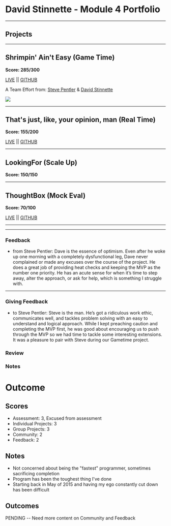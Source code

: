 # David Stinnette - Module 4 Portfolio

---

## Projects
---
## Shrimpin' Ain't Easy (Game Time)
**Score: 285/300**

[LIVE](http://stevepentler.github.io/GameTime/) || [GITHUB](https://github.com/stevepentler/GameTime)

A Team Effort from:
[Steve Pentler](https://github.com/stevepentler) & [David Stinnette](https://github.com/dastinnette)

![](http://g.recordit.co/GQ0WUINzlO.gif)

___

## That's just, like, your opinion, man (Real Time)
**Score: 155/200**

[LIVE](http://just-like-your-opinion-man.herokuapp.com/) || [GITHUB](https://github.com/dastinnette/real-time)

___

## LookingFor (Scale Up)
**Score: 150/150**

___

## ThoughtBox (Mock Eval)
**Score: 70/100**

[LIVE](http://thoughtboxer.herokuapp.com/) || [GITHUB](https://github.com/dastinnette/thoughtbox)

___
___
### Feedback

* from Steve Pentler: Dave is the essence of optimism. Even after he woke up one morning with a completely dysfunctional leg, Dave never complained or made any excuses over the course of the project. He does a great job of providing heat checks and keeping the MVP as the number one priority. He has an acute sense for when it’s time to step away, alter the approach, or ask for help, which is something I struggle with.
___

### Giving Feedback

* to Steve Pentler: Steve is the man. He’s got a ridiculous work ethic, communicates well, and tackles problem solving with an easy to understand and logical approach. While I kept preaching caution and completing the MVP first, he was good about encouraging us to push through the MVP so we had time to tackle some interesting extensions. It was a pleasure to pair with Steve during our Gametime project.

### Review

### Notes

# Outcome

## Scores

* Assessment: 3, Excused from assessment
* Individual Projects: 3
* Group Projects: 3
* Community: 2
* Feedback: 2

## Notes

* Not concerned about being the "fastest" programmer, sometimes sacrificing completion
* Program has been the toughest thing I've done
* Starting back in May of 2015 and having my ego constantly cut down has been difficult

## Outcomes

PENDING -- Need more content on Community and Feedback
